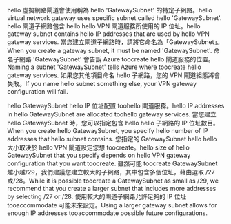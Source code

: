 <span data-ttu-id="022af-101">hello 虛擬網路閘道會使用稱為 hello 'GatewaySubnet' 的特定子網路。</span><span class="sxs-lookup"><span data-stu-id="022af-101">hello virtual network gateway uses specific subnet called hello 'GatewaySubnet'.</span></span> <span data-ttu-id="022af-102">hello 閘道子網路包含 hello hello VPN 閘道服務所使用的 IP 位址。</span><span class="sxs-lookup"><span data-stu-id="022af-102">hello gateway subnet contains hello IP addresses that are used by hello VPN gateway services.</span></span> <span data-ttu-id="022af-103">當您建立閘道子網路時，請將它命名為「GatewaySubnet」。</span><span class="sxs-lookup"><span data-stu-id="022af-103">When you create a gateway subnet, it must be named 'GatewaySubnet'.</span></span>  <span data-ttu-id="022af-104">命名子網路 'GatewaySubnet' 會告訴 Azure toocreate hello 閘道服務的位置。</span><span class="sxs-lookup"><span data-stu-id="022af-104">Naming a subnet 'GatewaySubnet' tells Azure where toocreate hello gateway services.</span></span> <span data-ttu-id="022af-105">如果您其他項目命名 hello 子網路，您的 VPN 閘道組態將會失敗。</span><span class="sxs-lookup"><span data-stu-id="022af-105">If you name hello subnet something else, your VPN gateway configuration will fail.</span></span>

<span data-ttu-id="022af-106">hello GatewaySubnet hello IP 位址配置 toohello 閘道服務。</span><span class="sxs-lookup"><span data-stu-id="022af-106">hello IP addresses in hello GatewaySubnet are allocated toohello gateway services.</span></span> <span data-ttu-id="022af-107">當您建立 hello GatewaySubnet 時，您可以指定包含 hello hello 子網路的 IP 位址數目。</span><span class="sxs-lookup"><span data-stu-id="022af-107">When you create hello GatewaySubnet, you specify hello number of IP addresses that hello subnet contains.</span></span> <span data-ttu-id="022af-108">您指定的 GatewaySubnet hello hello 大小取決於 hello VPN 閘道設定您想 toocreate。</span><span class="sxs-lookup"><span data-stu-id="022af-108">hello size of hello GatewaySubnet that you specify depends on hello VPN gateway configuration that you want toocreate.</span></span> <span data-ttu-id="022af-109">雖然可能 toocreate GatewaySubnet 越小越/29，我們建議您建立較大的子網路，其中包含多個位址，藉由選取 /27 或/28。</span><span class="sxs-lookup"><span data-stu-id="022af-109">While it is possible toocreate a GatewaySubnet as small as /29, we recommend that you create a larger subnet that includes more addresses by selecting /27 or /28.</span></span> <span data-ttu-id="022af-110">使用較大的閘道子網路允許足夠的 IP 位址 tooaccommodate 可能未來設定。</span><span class="sxs-lookup"><span data-stu-id="022af-110">Using a larger gateway subnet allows for enough IP addresses tooaccommodate possible future configurations.</span></span>
